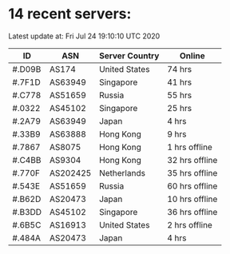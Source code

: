 # 14 recent servers:

Latest update at: Fri Jul 24 19:10:10 UTC 2020

| ID | ASN | Server Country | Online |
| -- | --- | -------------- | ------ |
| #.D09B | AS174 | United States | 74 hrs |
| #.7F1D | AS63949 | Singapore | 41 hrs |
| #.C778 | AS51659 | Russia | 55 hrs |
| #.0322 | AS45102 | Singapore | 25 hrs |
| #.2A79 | AS63949 | Japan | 4 hrs |
| #.33B9 | AS63888 | Hong Kong | 9 hrs |
| #.7867 | AS8075 | Hong Kong | 1 hrs offline |
| #.C4BB | AS9304 | Hong Kong | 32 hrs offline |
| #.770F | AS202425 | Netherlands | 35 hrs offline |
| #.543E | AS51659 | Russia | 60 hrs offline |
| #.B62D | AS20473 | Japan | 10 hrs offline |
| #.B3DD | AS45102 | Singapore | 36 hrs offline |
| #.6B5C | AS16913 | United States | 2 hrs offline |
| #.484A | AS20473 | Japan | 4 hrs |

